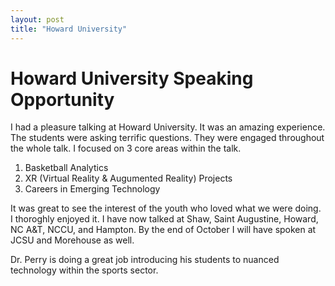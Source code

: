 ```yaml
---
layout: post
title: "Howard University"
---
```


# Howard University Speaking Opportunity 

I had a pleasure talking at Howard University. It was an amazing experience. The students were asking terrific questions. They were engaged throughout 
the whole talk. I focused on 3 core areas within the talk. 

1. Basketball Analytics 
2. XR (Virtual Reality & Augumented Reality) Projects 
3. Careers in Emerging Technology 

It was great to see the interest of the youth who loved what we were doing. I thoroghly enjoyed it. I have now talked at Shaw, Saint Augustine, Howard, NC A&T, NCCU, and Hampton. 
By the end of October I will have spoken at JCSU and Morehouse as well. 

Dr. Perry is doing a great job introducing his students to nuanced technology within the sports sector. 


